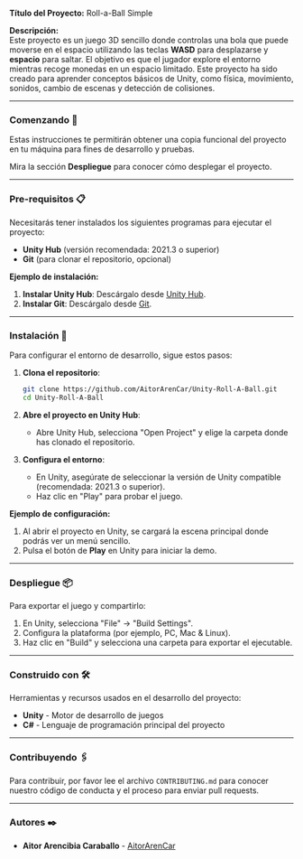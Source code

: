 **Título del Proyecto:** Roll-a-Ball Simple

**Descripción:**  
Este proyecto es un juego 3D sencillo donde controlas una bola que puede moverse en el espacio utilizando las teclas **WASD** para desplazarse y **espacio** para saltar. El objetivo es que el jugador explore el entorno mientras recoge monedas en un espacio limitado. Este proyecto ha sido creado para aprender conceptos básicos de Unity, como física, movimiento, sonidos, cambio de escenas y detección de colisiones.

---

### Comenzando 🚀
Estas instrucciones te permitirán obtener una copia funcional del proyecto en tu máquina para fines de desarrollo y pruebas.

Mira la sección **Despliegue** para conocer cómo desplegar el proyecto.

---

### Pre-requisitos 📋
Necesitarás tener instalados los siguientes programas para ejecutar el proyecto:

- **Unity Hub** (versión recomendada: 2021.3 o superior)
- **Git** (para clonar el repositorio, opcional)

**Ejemplo de instalación:**

1. **Instalar Unity Hub**: Descárgalo desde [Unity Hub](https://unity.com/download).
2. **Instalar Git**: Descárgalo desde [Git](https://git-scm.com/).

---

### Instalación 🔧

Para configurar el entorno de desarrollo, sigue estos pasos:

1. **Clona el repositorio**:

   ```bash
   git clone https://github.com/AitorArenCar/Unity-Roll-A-Ball.git
   cd Unity-Roll-A-Ball
   ```

2. **Abre el proyecto en Unity Hub**:
   - Abre Unity Hub, selecciona "Open Project" y elige la carpeta donde has clonado el repositorio.

3. **Configura el entorno**:
   - En Unity, asegúrate de seleccionar la versión de Unity compatible (recomendada: 2021.3 o superior).
   - Haz clic en "Play" para probar el juego.

**Ejemplo de configuración:**
   1. Al abrir el proyecto en Unity, se cargará la escena principal donde podrás ver un menú sencillo.
   2. Pulsa el botón de **Play** en Unity para iniciar la demo.

---

### Despliegue 📦
Para exportar el juego y compartirlo:

1. En Unity, selecciona "File" -> "Build Settings".
2. Configura la plataforma (por ejemplo, PC, Mac & Linux).
3. Haz clic en "Build" y selecciona una carpeta para exportar el ejecutable.

---

### Construido con 🛠️
Herramientas y recursos usados en el desarrollo del proyecto:

- **Unity** - Motor de desarrollo de juegos
- **C#** - Lenguaje de programación principal del proyecto

---

### Contribuyendo 🖇️
Para contribuir, por favor lee el archivo `CONTRIBUTING.md` para conocer nuestro código de conducta y el proceso para enviar pull requests.

---

### Autores ✒️

* **Aitor Arencibia Caraballo** -  [AitorArenCar](https://github.com/AitorArenCar)
